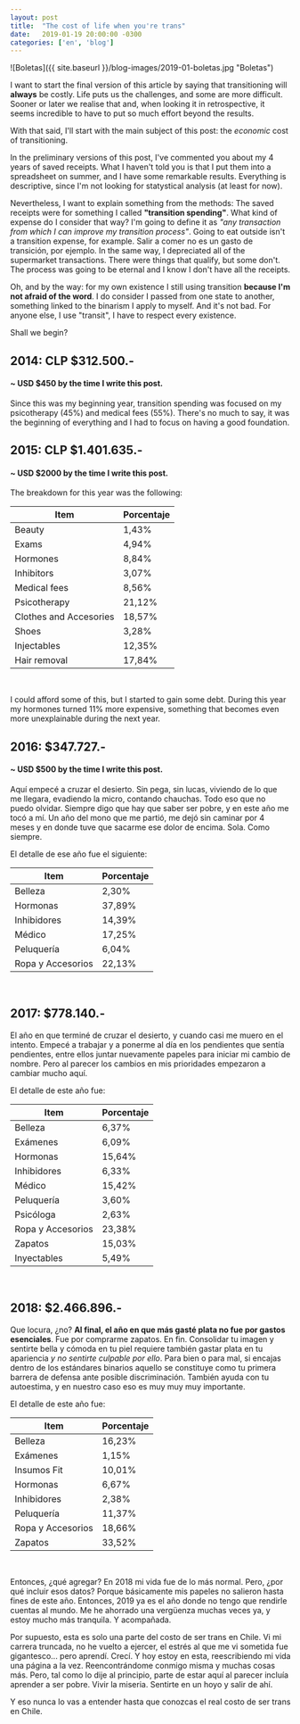 ```yaml
---
layout: post
title:  "The cost of life when you're trans"
date:   2019-01-19 20:00:00 -0300
categories: ['en', 'blog']
---
```

![Boletas]({{ site.baseurl }}/blog-images/2019-01-boletas.jpg "Boletas")

I want to start the final version of this article by saying that transitioning will **always** be costly. Life puts us the challenges, and some are more difficult. Sooner or later we realise that and, when looking it in retrospective, it seems incredible to have to put so much effort beyond the results.

With that said, I'll start with the main subject of this post: the *economic* cost of transitioning.

In the preliminary versions of this post, I've commented you about my 4 years of saved receipts. What I haven't told you is that I put them into a spreadsheet on summer, and I have some remarkable results. Everything is descriptive, since I'm not looking for statystical analysis (at least for now).

Nevertheless, I want to explain something from the methods: The saved receipts were for something I called **"transition spending"**. What kind of expense do I consider that way? I'm going to define it as *"any transaction from which I can improve my transition process"*. Going to eat outside isn't a transition expense, for example. Salir a comer no es un gasto de transición, por ejemplo. In the same way, I depreciated all of the supermarket transactions. There were things that qualify, but some don't. The process was going to be eternal and I know I don't have all the receipts.

Oh, and by the way: for my own existence I still using transition **because I'm not afraid of the word**. I do consider I passed from one state to another, something linked to the binarism I apply to myself. And it's not bad. For anyone else, I use "transit", I have to respect every existence.

Shall we begin?

## 2014: CLP $312.500.-
#### ~ USD $450 by the time I write this post.

Since this was my beginning year, transition spending was focused on my psicotherapy (45%) and medical fees (55%). There's no much to say, it was the beginning of everything and I had to focus on having a good foundation.

## 2015: CLP $1.401.635.-
#### ~ USD $2000 by the time I write this post.

The breakdown for this year was the following:

| Item | Porcentaje |
| --- | --- |
| Beauty | 1,43% |
| Exams | 4,94% |
| Hormones | 8,84% |
| Inhibitors | 3,07% |
| Medical fees | 8,56% |
| Psicotherapy | 21,12% |
| Clothes and Accesories | 18,57% |
| Shoes | 3,28% |
| Injectables | 12,35% |
| Hair removal | 17,84% |

<br>

I could afford some of this, but I started to gain some debt. During this year my hormones turned 11% more expensive, something that becomes even more unexplainable during the next year.

## 2016: $347.727.-
#### ~ USD $500 by the time I write this post.

Aquí empecé a cruzar el desierto. Sin pega, sin lucas, viviendo de lo que me llegara, evadiendo la micro, contando chauchas. Todo eso que no puedo olvidar. Siempre digo que hay que saber ser pobre, y en este año me tocó a mí. Un año del mono que me partió, me dejó sin caminar por 4 meses y en donde tuve que sacarme ese dolor de encima. Sola. Como siempre.

El detalle de ese año fue el siguiente:

| Item | Porcentaje |
| --- | --- |
| Belleza | 2,30% |
| Hormonas | 37,89% |
| Inhibidores | 14,39% |
| Médico | 17,25% |
| Peluquería | 6,04% |
| Ropa y Accesorios | 22,13% |

<br>

## 2017: $778.140.-

El año en que terminé de cruzar el desierto, y cuando casi me muero en el intento. Empecé a trabajar y a ponerme al día en los pendientes que sentía pendientes, entre ellos juntar nuevamente papeles para iniciar mi cambio de nombre. Pero al parecer los cambios en mis prioridades empezaron a cambiar mucho aquí.

El detalle de este año fue:

| Item | Porcentaje |
| --- | --- |
| Belleza | 6,37% |
| Exámenes | 6,09% |
| Hormonas | 15,64% |
| Inhibidores | 6,33% |
| Médico | 15,42% |
| Peluquería | 3,60% |
| Psicóloga | 2,63% |
| Ropa y Accesorios | 23,38% |
| Zapatos | 15,03% |
| Inyectables | 5,49% |

<br>

## 2018: $2.466.896.-

Que locura, ¿no? **Al final, el año en que más gasté plata no fue por gastos esenciales**. Fue por comprarme zapatos. En fin. Consolidar tu imagen y sentirte bella y cómoda en tu piel requiere también gastar plata en tu apariencia *y no sentirte culpable por ello*. Para bien o para mal, si encajas dentro de los estándares binarios aquello se constituye como tu primera barrera de defensa ante posible discriminación. También ayuda con tu autoestima, y en nuestro caso eso es muy muy muy importante.

El detalle de este año fue:

| Item | Porcentaje |
| --- | --- |
| Belleza | 16,23% |
| Exámenes | 1,15% |
| Insumos Fit | 10,01% |
| Hormonas | 6,67% |
| Inhibidores | 2,38% |
| Peluquería | 11,37% |
| Ropa y Accesorios | 18,66% |
| Zapatos | 33,52% |

<br>

Entonces, ¿qué agregar? En 2018 mi vida fue de lo más normal. Pero, ¿por qué incluir esos datos? Porque básicamente mis papeles no salieron hasta fines de este año. Entonces, 2019 ya es el año donde no tengo que rendirle cuentas al mundo. Me he ahorrado una vergüenza muchas veces ya, y estoy mucho más tranquila. Y acompañada.

Por supuesto, esta es solo una parte del costo de ser trans en Chile. Vi mi carrera truncada, no he vuelto a ejercer, el estrés al que me vi sometida fue gigantesco... pero aprendí. Crecí. Y hoy estoy en esta, reescribiendo mi vida una página a la vez. Reencontrándome conmigo misma y muchas cosas más. Pero, tal como lo dije al principio, parte de estar aquí al parecer incluía aprender a ser pobre. Vivir la miseria. Sentirte en un hoyo y salir de ahí.

Y eso nunca lo vas a entender hasta que conozcas el real costo de ser trans en Chile.
